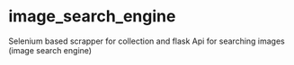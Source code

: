 # image_search_engine
Selenium based scrapper for collection and flask Api for searching images (image search engine)
